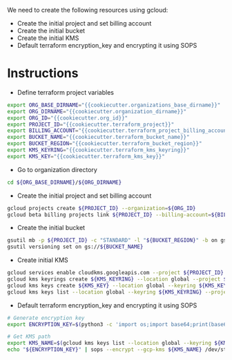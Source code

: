 We need to create the following resources using gcloud:
- Create the initial project and set billing account
- Create the initial bucket
- Create the initial KMS
- Default terraform encryption_key and encrypting it using SOPS

# Instructions
- Define terraform project variables
```bash
export ORG_BASE_DIRNAME="{{cookiecutter.organizations_base_dirname}}"
export ORG_DIRNAME="{{cookiecutter.organization_dirname}}"
export ORG_ID="{{cookiecutter.org_id}}"
export PROJECT_ID="{{cookiecutter.terraform_project}}"
export BILLING_ACCOUNT="{{cookiecutter.terraform_project_billing_account}}"
export BUCKET_NAME="{{cookiecutter.terraform_bucket_name}}"
export BUCKET_REGION="{{cookiecutter.terraform_bucket_region}}"
export KMS_KEYRING="{{cookiecutter.terraform_kms_keyring}}"
export KMS_KEY="{{cookiecutter.terraform_kms_key}}"
```

- Go to organization directory
```bash
cd ${ORG_BASE_DIRNAME}/${ORG_DIRNAME}
```

- Create the initial project and set billing account
```bash
gcloud projects create ${PROJECT_ID} --organization=${ORG_ID}
gcloud beta billing projects link ${PROJECT_ID} --billing-account=${BILLING_ACCOUNT}
```

- Create the initial bucket
```bash
gsutil mb -p ${PROJECT_ID} -c "STANDARD" -l "${BUCKET_REGION}" -b on gs://${BUCKET_NAME}
gsutil versioning set on gs://${BUCKET_NAME}

```

- Create initial KMS
```bash
gcloud services enable cloudkms.googleapis.com --project ${PROJECT_ID}
gcloud kms keyrings create ${KMS_KEYRING} --location global --project ${PROJECT_ID}
gcloud kms keys create ${KMS_KEY} --location global --keyring ${KMS_KEYRING} --purpose encryption --project ${PROJECT_ID}
gcloud kms keys list --location global --keyring ${KMS_KEYRING} --project ${PROJECT_ID}
```

- Default terraform encryption_key and encrypting it using SOPS
```bash
# Generate encryption key
export ENCRYPTION_KEY=$(python3 -c 'import os;import base64;print(base64.b64encode(os.urandom(32)).decode("utf-8"))')

# Get KMS path
export KMS_NAME=$(gcloud kms keys list --location global --keyring ${KMS_KEYRING} --project ${PROJECT_ID} --format text | grep "^name:" | awk '{print $2}' | grep "${KMS_KEY}$")
echo "${ENCRYPTION_KEY}" | sops --encrypt --gcp-kms ${KMS_NAME} /dev/stdin > ./bootstrap/encryption_key.txt
```
